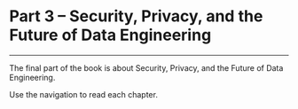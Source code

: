 # Part 3 – Security, Privacy, and the Future of Data Engineering

---

The final part of the book is about Security, Privacy, and the Future of Data Engineering.

Use the navigation to read each chapter.